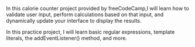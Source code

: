 In this calorie counter project provided by freeCodeCamp,I will learn how to validate user input, perform calculations based on that input, and dynamically update your interface to display the results.

In this practice project, I will learn basic regular expressions, template literals, the addEventListener() method, and more.